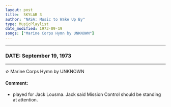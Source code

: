 ```yaml
---
layout: post
title:  SKYLAB 3
author: "NASA: Music to Wake Up By"
type: MusicPlaylist
date_modified: 1973-09-19
songs: ["Marine Corps Hymn by UNKNOWN"]
---
```


----
### DATE: September 19, 1973
----
✫ Marine Corps Hymn by UNKNOWN

#### Comment:
* played for Jack Lousma. Jack said Mission Control should be standing at attention.



<br/>
<center>
	<a target="_blank"
	   href="https://twitter.com/intent/tweet?hashtags=Space,NASA,Playlist,NASAWakeupCalls,SpaceProgram&text={{ page.author}}, '{{ page.songs.first }}' {{ page.title }}, {{ page.date | date: '%B %d, %Y' }}. {{ site.url }}{{ page.url }}&via=nasawakeupcalls"><i class="fab fa-twitter" alt="Tweet this page" style="font-size: 1.3em;"></i></a>
	&nbsp; 	<i class="fas fa-user-astronaut" style="font-size: 1.5em;"></i> &nbsp;
    <a type="amzn" search="'Marine Corps Hymn by UNKNOWN'" category="popular music">
    <i class="fab fa-amazon" style="font-size: 1.3em;"></i></a>
</center>
